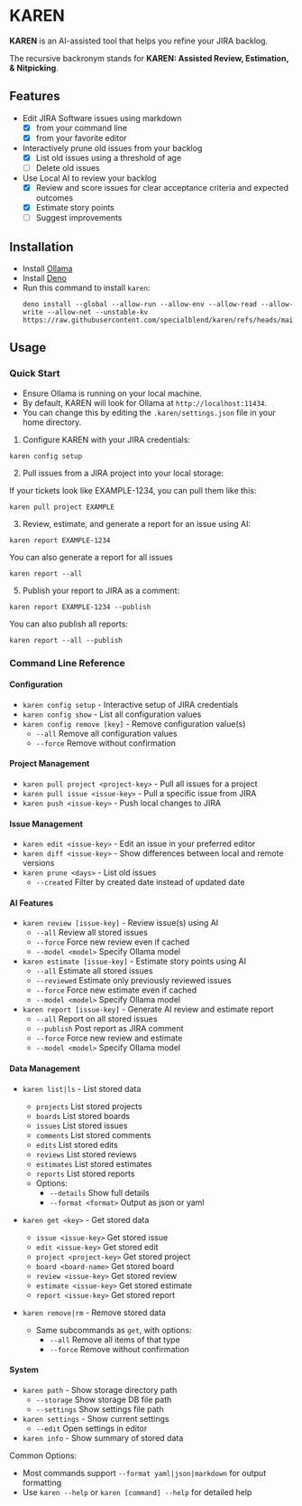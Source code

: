 # KAREN

**KAREN** is an AI-assisted tool that helps you refine your JIRA backlog.

The recursive backronym stands for **KAREN: Assisted Review, Estimation, &
Nitpicking**.

## Features

- Edit JIRA Software issues using markdown
  - [x] from your command line
  - [x] from your favorite editor
- Interactively prune old issues from your backlog
  - [x] List old issues using a threshold of age
  - [ ] Delete old issues
- Use Local AI to review your backlog
  - [x] Review and score issues for clear acceptance criteria and expected
        outcomes
  - [x] Estimate story points
  - [ ] Suggest improvements

## Installation

- Install [Ollama](https://ollama.com)
- Install [Deno](https://docs.deno.com/runtime/getting_started/installation/)
- Run this command to install `karen`:
  ```shell
  deno install --global --allow-run --allow-env --allow-read --allow-write --allow-net --unstable-kv https://raw.githubusercontent.com/specialblend/karen/refs/heads/main/karen.ts
  ```

## Usage

### Quick Start

- Ensure Ollama is running on your local machine.
- By default, KAREN will look for Ollama at `http://localhost:11434`.
- You can change this by editing the `.karen/settings.json` file in your home
  directory.

1. Configure KAREN with your JIRA credentials:

```shell
karen config setup
```

2. Pull issues from a JIRA project into your local storage:

If your tickets look like EXAMPLE-1234, you can pull them like this:

```shell
karen pull project EXAMPLE
```

3. Review, estimate, and generate a report for an issue using AI:

```shell
karen report EXAMPLE-1234
```

You can also generate a report for all issues

```shell
karen report --all
```

5. Publish your report to JIRA as a comment:

```shell
karen report EXAMPLE-1234 --publish
```

You can also publish all reports:

```shell
karen report --all --publish
```

### Command Line Reference

#### Configuration

- `karen config setup` - Interactive setup of JIRA credentials
- `karen config show` - List all configuration values
- `karen config remove [key]` - Remove configuration value(s)
  - `--all` Remove all configuration values
  - `--force` Remove without confirmation

#### Project Management

- `karen pull project <project-key>` - Pull all issues for a project
- `karen pull issue <issue-key>` - Pull a specific issue from JIRA
- `karen push <issue-key>` - Push local changes to JIRA

#### Issue Management

- `karen edit <issue-key>` - Edit an issue in your preferred editor
- `karen diff <issue-key>` - Show differences between local and remote versions
- `karen prune <days>` - List old issues
  - `--created` Filter by created date instead of updated date

#### AI Features

- `karen review [issue-key]` - Review issue(s) using AI
  - `--all` Review all stored issues
  - `--force` Force new review even if cached
  - `--model <model>` Specify Ollama model
- `karen estimate [issue-key]` - Estimate story points using AI
  - `--all` Estimate all stored issues
  - `--reviewed` Estimate only previously reviewed issues
  - `--force` Force new estimate even if cached
  - `--model <model>` Specify Ollama model
- `karen report [issue-key]` - Generate AI review and estimate report
  - `--all` Report on all stored issues
  - `--publish` Post report as JIRA comment
  - `--force` Force new review and estimate
  - `--model <model>` Specify Ollama model

#### Data Management

- `karen list|ls` - List stored data
  - `projects` List stored projects
  - `boards` List stored boards
  - `issues` List stored issues
  - `comments` List stored comments
  - `edits` List stored edits
  - `reviews` List stored reviews
  - `estimates` List stored estimates
  - `reports` List stored reports
  - Options:
    - `--details` Show full details
    - `--format <format>` Output as json or yaml

- `karen get <key>` - Get stored data
  - `issue <issue-key>` Get stored issue
  - `edit <issue-key>` Get stored edit
  - `project <project-key>` Get stored project
  - `board <board-name>` Get stored board
  - `review <issue-key>` Get stored review
  - `estimate <issue-key>` Get stored estimate
  - `report <issue-key>` Get stored report

- `karen remove|rm` - Remove stored data
  - Same subcommands as `get`, with options:
    - `--all` Remove all items of that type
    - `--force` Remove without confirmation

#### System

- `karen path` - Show storage directory path
  - `--storage` Show storage DB file path
  - `--settings` Show settings file path
- `karen settings` - Show current settings
  - `--edit` Open settings in editor
- `karen info` - Show summary of stored data

Common Options:

- Most commands support `--format yaml|json|markdown` for output formatting
- Use `karen --help` or `karen [command] --help` for detailed help
